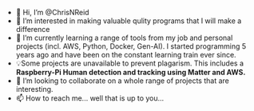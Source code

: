 - 👋 Hi, I’m @ChrisNReid
- 👀 I’m interested in making valuable qulity programs that I will make a difference
- 🌱 I’m currently learning a range of tools from my job and personal projects (incl. AWS, Python, Docker, Gen-AI). I started programming 5 years ago and have been on the constant learning train ever since.
- 💡Some projects are unavailable to prevent plagarism. This includes a **Raspberry-Pi Human detection and tracking using Matter and AWS.**
- 💞️ I’m looking to collaborate on a whole range of projects that are interesting.
- 📫 How to reach me... well that is up to you...

<!---
ChrisNReid/ChrisNReid is a ✨ special ✨ repository because its `README.md` (this file) appears on your GitHub profile.
You can click the Preview link to take a look at your changes.
--->
